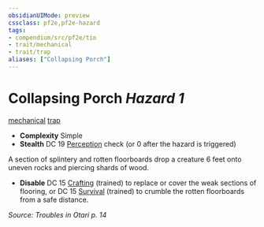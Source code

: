 ```yaml
---
obsidianUIMode: preview
cssclass: pf2e,pf2e-hazard
tags:
- compendium/src/pf2e/tio
- trait/mechanical
- trait/trap
aliases: ["Collapsing Porch"]
---
```

# Collapsing Porch *Hazard 1*  
[mechanical](../../../Rules/traits/mechanical.md)  [trap](../../../Rules/traits/trap.md)  

- **Complexity** Simple
- **Stealth** DC 19 [Perception](../../skills.md#Perception) check (or 0 after the hazard is triggered)  

A section of splintery and rotten floorboards drop a creature 6 feet onto uneven rocks and piercing shards of wood.

- **Disable** DC 15 [Crafting](../../skills.md#Crafting) (trained) to replace or cover the weak sections of flooring, or DC 15 [Survival](../../skills.md#Survival) (trained) to crumble the rotten floorboards from a safe distance.  

*Source: Troubles in Otari p. 14*